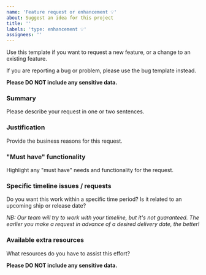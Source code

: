 ```yaml
---
name: 'Feature request or enhancement 💡'
about: Suggest an idea for this project
title: ''
labels: 'type: enhancement 💡'
assignees: ''
---
```


Use this template if you want to request a new feature, or a change to an
existing feature.

If you are reporting a bug or problem, please use the bug template instead.

**Please DO NOT include any sensitive data.**

### Summary

Please describe your request in one or two sentences.

### Justification

Provide the business reasons for this request.

### "Must have" functionality

Highlight any "must have" needs and functionality for the request.

### Specific timeline issues / requests

Do you want this work within a specific time period? Is it related to an
upcoming ship or release date?

_NB: Our team will try to work with your timeline, but it's not
guaranteed. The earlier you make a request in advance of a desired delivery
date, the better!_

### Available extra resources

What resources do you have to assist this effort?

**Please DO NOT include any sensitive data.**